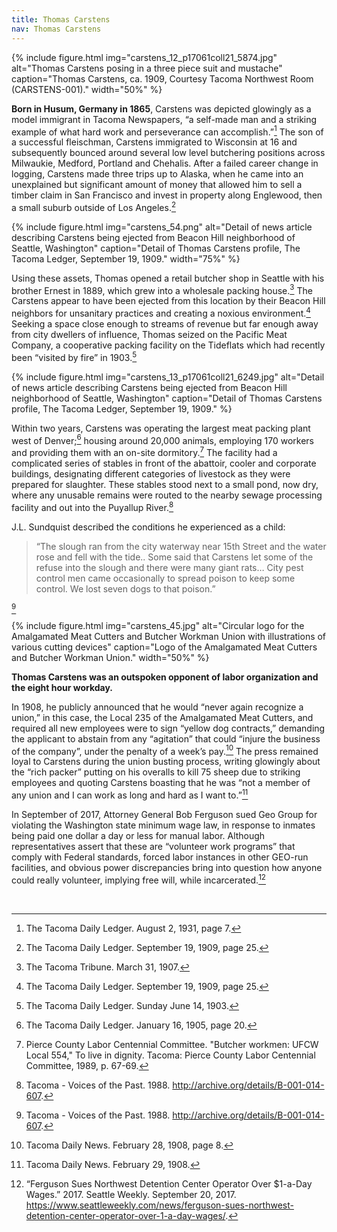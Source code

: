 ```yaml
---
title: Thomas Carstens
nav: Thomas Carstens
---
```


{% include figure.html img="carstens_12_p17061coll21_5874.jpg" alt="Thomas Carstens posing in a three piece suit and mustache" caption="Thomas Carstens, ca. 1909, Courtesy Tacoma Northwest Room (CARSTENS-001)." width="50%" %}

**Born in Husum, Germany in 1865**, Carstens was depicted glowingly as a model immigrant in Tacoma Newspapers, “a self-made man and a striking example of what hard work and perseverance can accomplish.”[^10] The son of a successful fleischman, Carstens immigrated to Wisconsin at 16 and subsequently bounced around several low level butchering positions across Milwaukie, Medford, Portland and Chehalis. After a failed career change in logging, Carstens made three trips up to Alaska, when he came into an unexplained but significant amount of money that allowed him to sell a timber claim in San Francisco and invest in property along Englewood, then a small suburb outside of Los Angeles.[^11] 

{% include figure.html img="carstens_54.png" alt="Detail of news article describing Carstens being ejected from Beacon Hill neighborhood of Seattle, Washington" caption="Detail of Thomas Carstens profile, The Tacoma Ledger, September 19, 1909." width="75%" %}

Using these assets, Thomas opened a retail butcher shop in Seattle with his brother Ernest in 1889, which grew into a wholesale packing house.[^12] The Carstens appear to have been ejected from this location by their Beacon Hill neighbors for unsanitary practices and creating a noxious environment.[^13] Seeking a space close enough to streams of revenue but far enough away from city dwellers of influence, Thomas seized on the Pacific Meat Company, a cooperative packing facility on the Tideflats which had recently been “visited by fire” in 1903.[^14]

{% include figure.html img="carstens_13_p17061coll21_6249.jpg" alt="Detail of news article describing Carstens being ejected from Beacon Hill neighborhood of Seattle, Washington" caption="Detail of Thomas Carstens profile, The Tacoma Ledger, September 19, 1909." %}

Within two years, Carstens was operating the largest meat packing plant west of Denver;[^15] housing around 20,000 animals, employing 170 workers and providing them with an on-site dormitory.[^16] The facility had a complicated series of stables in front of the abattoir, cooler and corporate buildings, designating different categories of livestock as they were prepared for slaughter. These stables stood next to a small pond, now dry, where any unusable remains were routed to the nearby sewage processing facility and out into the Puyallup River.[^17]

J.L. Sundquist described the conditions he experienced as a child: 

<blockquote class="quote">
“The slough ran from the city waterway near 15th Street and the water rose and fell with the tide.. Some said that Carstens let some of the refuse into the slough and there were many giant rats… City pest control men came occasionally to spread poison to keep some control. We lost seven dogs to that poison.”
</blockquote>

[^18]

{% include figure.html img="carstens_45.jpg" alt="Circular logo for the Amalgamated Meat Cutters and Butcher Workman Union with illustrations of various cutting devices" caption="Logo of the Amalgamated Meat Cutters and Butcher Workman Union." width="50%" %}

**Thomas Carstens was an outspoken opponent of labor organization and the eight hour workday.**

In 1908, he publicly announced that he would “never again recognize a union,” in this case, the Local 235 of the Amalgamated Meat Cutters, and required all new employees were to sign “yellow dog contracts,” demanding the applicant to abstain from any “agitation” that could “injure the business of the company”, under the penalty of a week’s pay.[^19] The press remained loyal to Carstens during the union busting process, writing glowingly about the “rich packer” putting on his overalls to kill 75 sheep due to striking employees and quoting Carstens boasting that he was “not a member of any union and I can work as long and hard as I want to.”[^20]

In September of 2017, Attorney General Bob Ferguson sued Geo Group for violating the Washington state minimum wage law, in response to inmates being paid one dollar a day or less for manual labor. Although representatives assert that these are “volunteer work programs” that comply with Federal standards, forced labor instances in other GEO-run facilities, and obvious power discrepancies bring into question how anyone could really volunteer, implying free will, while incarcerated.[^21]

<br>

[^10]: The Tacoma Daily Ledger. August 2, 1931, page 7.
[^11]: The Tacoma Daily Ledger. September 19, 1909, page 25.
[^12]: The Tacoma Tribune. March 31, 1907.
[^13]: The Tacoma Daily Ledger. September 19, 1909, page 25.
[^14]: The Tacoma Daily Ledger. Sunday June 14, 1903.
[^15]: The Tacoma Daily Ledger. January 16, 1905, page 20.
[^16]: Pierce County Labor Centennial Committee. "Butcher workmen: UFCW Local 554," To live in dignity. Tacoma: Pierce County Labor Centennial Committee, 1989, p. 67-69.
[^17]: Tacoma - Voices of the Past. 1988. http://archive.org/details/B-001-014-607.
[^18]: Tacoma - Voices of the Past. 1988. http://archive.org/details/B-001-014-607.
[^19]: Tacoma Daily News. February 28, 1908, page 8.
[^20]: Tacoma Daily News. February 29, 1908.
[^21]: “Ferguson Sues Northwest Detention Center Operator Over $1-a-Day Wages.” 2017. Seattle Weekly. September 20, 2017. https://www.seattleweekly.com/news/ferguson-sues-northwest-detention-center-operator-over-1-a-day-wages/.